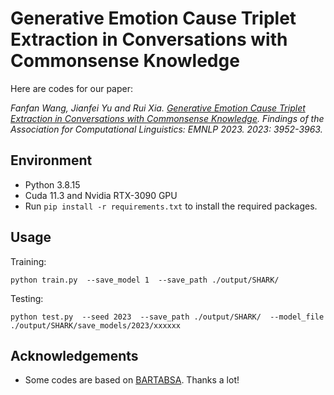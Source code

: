 # Generative Emotion Cause Triplet Extraction in Conversations with Commonsense Knowledge

Here are codes for our paper: 

*Fanfan Wang, Jianfei Yu and Rui Xia. [Generative Emotion Cause Triplet Extraction in Conversations with Commonsense Knowledge](https://aclanthology.org/2023.findings-emnlp.260). Findings of the Association for Computational Linguistics: EMNLP 2023. 2023: 3952-3963.*

## Environment

- Python 3.8.15
- Cuda 11.3 and Nvidia RTX-3090 GPU
- Run `pip install -r requirements.txt` to install the required packages.

## Usage

Training:

```
python train.py  --save_model 1  --save_path ./output/SHARK/
```

Testing:

```
python test.py  --seed 2023  --save_path ./output/SHARK/  --model_file ./output/SHARK/save_models/2023/xxxxxx
```

## Acknowledgements

- Some codes are based on [BARTABSA](https://github.com/yhcc/BARTABSA). Thanks a lot!
